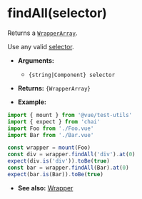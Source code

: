 # findAll(selector)

Returns a [`WrapperArray`](../wrapper-array/README.md).

Use any valid [selector](../selectors.md).

- **Arguments:**
  - `{string|Component} selector`

- **Returns:** `{WrapperArray}`

- **Example:**

```js
import { mount } from '@vue/test-utils'
import { expect } from 'chai'
import Foo from './Foo.vue'
import Bar from './Bar.vue'

const wrapper = mount(Foo)
const div = wrapper.findAll('div').at(0)
expect(div.is('div')).toBe(true)
const bar = wrapper.findAll(Bar).at(0)
expect(bar.is(Bar)).toBe(true)
```

- **See also:** [Wrapper](README.md)

